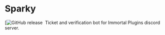 # Sparky

[![GitHub release](https://img.shields.io/github/v/release/Lukewassung@yahoo.com/Sparky)&nbsp;
Ticket and verification bot for Immortal Plugins discord server.
